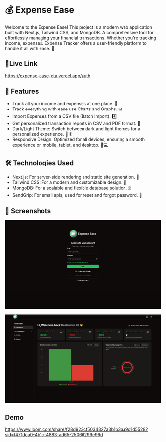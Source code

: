 # 💰 Expense Ease

Welcome to the Expense Ease! This project is a modern web application built with Next.js, Tailwind CSS, and MongoDB. A comprehensive tool for effortlessly managing your financial transactions. Whether you're tracking income, expenses. Expense Tracker offers a user-friendly platform to handle it all with ease. 🌟

## 🔗Live Link
https://expense-ease-eta.vercel.app/auth

## 🚀 Features

- Track all your income and expenses at one place. 💸
- Track everything with ease use Charts and Graphs. 📊
- Import Expenses from a CSV file (Batch Import). #️⃣
- Get personalized transaction reports in CSV and PDF format. 📁
- Dark/Light Theme: Switch between dark and light themes for a personalized experience. 🌙☀️
- Responsive Design: Optimized for all devices, ensuring a smooth experience on mobile, tablet, and desktop. 📱💻


## 🛠️ Technologies Used

- Next.js: For server-side rendering and static site generation. 🚀
- Tailwind CSS: For a modern and customizable design. 🎨
- MongoDB: For a scalable and flexible database solution. 🗄️
- SendGrip: For email apis, used for reset and forgot password. 🔄


## 📸 Screenshots
![Logo](https://raw.githubusercontent.com/Sumitsh28/images/2beb766d982016af983900729d593bdf67fbe306/Screenshot%20-%202024-08-13T185203.142.png)

![Logo](https://raw.githubusercontent.com/Sumitsh28/images/5a0d20cf3d06e9263bb3bbc5be36738031df776f/Screenshot%20-%202024-08-12T232056.977.png)


## Demo
https://www.loom.com/share/f28d923cf5034327a3b1b3aa9d1d5528?sid=f471dca0-4b1c-4883-ad65-25066299e96d






